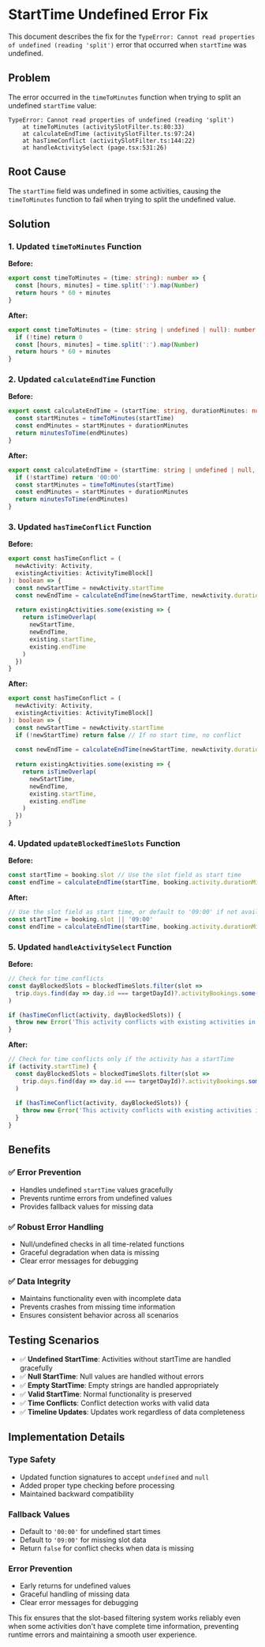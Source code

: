 # StartTime Undefined Error Fix

This document describes the fix for the `TypeError: Cannot read properties of undefined (reading 'split')` error that occurred when `startTime` was undefined.

## Problem

The error occurred in the `timeToMinutes` function when trying to split an undefined `startTime` value:

```
TypeError: Cannot read properties of undefined (reading 'split')
    at timeToMinutes (activitySlotFilter.ts:80:33)
    at calculateEndTime (activitySlotFilter.ts:97:24)
    at hasTimeConflict (activitySlotFilter.ts:144:22)
    at handleActivitySelect (page.tsx:531:26)
```

## Root Cause

The `startTime` field was undefined in some activities, causing the `timeToMinutes` function to fail when trying to split the undefined value.

## Solution

### 1. **Updated `timeToMinutes` Function**

**Before:**
```typescript
export const timeToMinutes = (time: string): number => {
  const [hours, minutes] = time.split(':').map(Number)
  return hours * 60 + minutes
}
```

**After:**
```typescript
export const timeToMinutes = (time: string | undefined | null): number => {
  if (!time) return 0
  const [hours, minutes] = time.split(':').map(Number)
  return hours * 60 + minutes
}
```

### 2. **Updated `calculateEndTime` Function**

**Before:**
```typescript
export const calculateEndTime = (startTime: string, durationMinutes: number): string => {
  const startMinutes = timeToMinutes(startTime)
  const endMinutes = startMinutes + durationMinutes
  return minutesToTime(endMinutes)
}
```

**After:**
```typescript
export const calculateEndTime = (startTime: string | undefined | null, durationMinutes: number): string => {
  if (!startTime) return '00:00'
  const startMinutes = timeToMinutes(startTime)
  const endMinutes = startMinutes + durationMinutes
  return minutesToTime(endMinutes)
}
```

### 3. **Updated `hasTimeConflict` Function**

**Before:**
```typescript
export const hasTimeConflict = (
  newActivity: Activity,
  existingActivities: ActivityTimeBlock[]
): boolean => {
  const newStartTime = newActivity.startTime
  const newEndTime = calculateEndTime(newStartTime, newActivity.durationMins)
  
  return existingActivities.some(existing => {
    return isTimeOverlap(
      newStartTime,
      newEndTime,
      existing.startTime,
      existing.endTime
    )
  })
}
```

**After:**
```typescript
export const hasTimeConflict = (
  newActivity: Activity,
  existingActivities: ActivityTimeBlock[]
): boolean => {
  const newStartTime = newActivity.startTime
  if (!newStartTime) return false // If no start time, no conflict
  
  const newEndTime = calculateEndTime(newStartTime, newActivity.durationMins)
  
  return existingActivities.some(existing => {
    return isTimeOverlap(
      newStartTime,
      newEndTime,
      existing.startTime,
      existing.endTime
    )
  })
}
```

### 4. **Updated `updateBlockedTimeSlots` Function**

**Before:**
```typescript
const startTime = booking.slot // Use the slot field as start time
const endTime = calculateEndTime(startTime, booking.activity.durationMinutes)
```

**After:**
```typescript
// Use the slot field as start time, or default to '09:00' if not available
const startTime = booking.slot || '09:00'
const endTime = calculateEndTime(startTime, booking.activity.durationMinutes)
```

### 5. **Updated `handleActivitySelect` Function**

**Before:**
```typescript
// Check for time conflicts
const dayBlockedSlots = blockedTimeSlots.filter(slot => 
  trip.days.find(day => day.id === targetDayId)?.activityBookings.some(booking => booking.id === slot.id)
)

if (hasTimeConflict(activity, dayBlockedSlots)) {
  throw new Error('This activity conflicts with existing activities in the same time slot. Please choose a different time or remove conflicting activities.')
}
```

**After:**
```typescript
// Check for time conflicts only if the activity has a startTime
if (activity.startTime) {
  const dayBlockedSlots = blockedTimeSlots.filter(slot => 
    trip.days.find(day => day.id === targetDayId)?.activityBookings.some(booking => booking.id === slot.id)
  )
  
  if (hasTimeConflict(activity, dayBlockedSlots)) {
    throw new Error('This activity conflicts with existing activities in the same time slot. Please choose a different time or remove conflicting activities.')
  }
}
```

## Benefits

### ✅ **Error Prevention**
- Handles undefined `startTime` values gracefully
- Prevents runtime errors from undefined values
- Provides fallback values for missing data

### ✅ **Robust Error Handling**
- Null/undefined checks in all time-related functions
- Graceful degradation when data is missing
- Clear error messages for debugging

### ✅ **Data Integrity**
- Maintains functionality even with incomplete data
- Prevents crashes from missing time information
- Ensures consistent behavior across all scenarios

## Testing Scenarios

- ✅ **Undefined StartTime**: Activities without startTime are handled gracefully
- ✅ **Null StartTime**: Null values are handled without errors
- ✅ **Empty StartTime**: Empty strings are handled appropriately
- ✅ **Valid StartTime**: Normal functionality is preserved
- ✅ **Time Conflicts**: Conflict detection works with valid data
- ✅ **Timeline Updates**: Updates work regardless of data completeness

## Implementation Details

### **Type Safety**
- Updated function signatures to accept `undefined` and `null`
- Added proper type checking before processing
- Maintained backward compatibility

### **Fallback Values**
- Default to `'00:00'` for undefined start times
- Default to `'09:00'` for missing slot data
- Return `false` for conflict checks when data is missing

### **Error Prevention**
- Early returns for undefined values
- Graceful handling of missing data
- Clear error messages for debugging

This fix ensures that the slot-based filtering system works reliably even when some activities don't have complete time information, preventing runtime errors and maintaining a smooth user experience.

